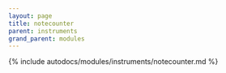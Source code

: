 ```yaml
---
layout: page
title: notecounter
parent: instruments
grand_parent: modules
---
```


{% include autodocs/modules/instruments/notecounter.md %}
